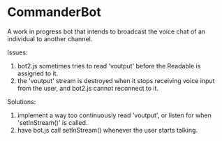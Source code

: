 # CommanderBot
A work in progress bot that intends to broadcast the voice chat of an individual to another channel.

Issues:
1. bot2.js sometimes tries to read 'voutput' before the Readable is assigned to it.
2. the 'voutput' stream is destroyed when it stops receiving voice input from the user, and bot2.js cannot reconnect to it.

Solutions:
1. implement a way too continuously read 'voutput', or listen for when 'setInStream()' is called.
2. have bot.js call setInStream() whenever the user starts talking.
